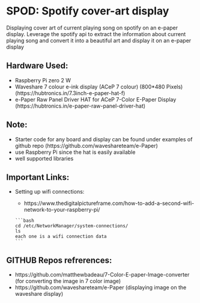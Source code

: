 <h1>SPOD: Spotify cover-art display</h1>
Displaying cover art of current playing song on spotify on an e-paper display.
Leverage the spotify api to extract the information about current playing song and convert it into a beautiful art and display it on an e-paper display

<h2>Hardware Used:</h2>
<ul>
<li>Raspberry Pi zero 2 W</li>
<li>Waveshare 7 colour e-ink display (ACeP 7 colour) (800*480 Pixels) (https://hubtronics.in/7.3inch-e-paper-hat-f)</li>
<li>e-Paper Raw Panel Driver HAT for ACeP 7-Color E-Paper Display (https://hubtronics.in/e-paper-raw-panel-driver-hat)</li>
</ul>

<h2>Note:</h2>
<ul>
<li>Starter code for any board and display can be found under examples of github repo (https://github.com/waveshareteam/e-Paper)</li>
<li>use Raspberry Pi since the hat is easily available</li>
<li>well supported libraries</li>
</ul>

<h2>Important Links:</h2>
<ul>
<li>Setting up wifi connections:</li>
  <ul>
    <li>https://www.thedigitalpictureframe.com/how-to-add-a-second-wifi-network-to-your-raspberry-pi/</li>
  </ul>
    
    ```bash
    cd /etc/NetworkManager/system-connections/
    ls
    each one is a wifi connection data
    ```
</ul>
<h2>GITHUB Repos refrerences:</h2>
<ul>
<li>https://github.com/matthewbadeau/7-Color-E-paper-Image-converter (for converting the image in 7 color image)</li>
<li>https://github.com/waveshareteam/e-Paper (displaying image on the waveshare display)</li>
</ul>
